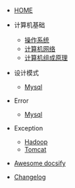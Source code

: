 - [HOME](/)

- 计算机基础
  - [操作系统](/操作系统.md)
  - [计算机网络](/计算机网络.md)
  - [计算机组成原理](/计算机组成原理.md)

- 设计模式
  - [Mysql](/Pattern-Model/单例模式.md)

- Error
  - [Mysql](/Error/MySQL.md)

- Exception
  - [Hadoop](/Exception/Hadoop.md)
  - [Tomcat](/Exception/Tomcat.md)

- [Awesome docsify](awesome.md)
- [Changelog](changelog.md)

